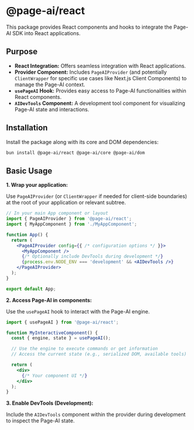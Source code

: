 # @page-ai/react

This package provides React components and hooks to integrate the Page-AI SDK into React applications.

## Purpose

*   **React Integration:** Offers seamless integration with React applications.
*   **Provider Component:** Includes `PageAIProvider` (and potentially `ClientWrapper` for specific use cases like Next.js Client Components) to manage the Page-AI context.
*   **`usePageAI` Hook:** Provides easy access to Page-AI functionalities within React components.
*   **`AIDevTools` Component:** A development tool component for visualizing Page-AI state and interactions.

## Installation

Install the package along with its core and DOM dependencies:

```bash
bun install @page-ai/react @page-ai/core @page-ai/dom
```

## Basic Usage

**1. Wrap your application:**

Use `PageAIProvider` (or `ClientWrapper` if needed for client-side boundaries) at the root of your application or relevant subtree.

```jsx
// In your main App component or layout
import { PageAIProvider } from '@page-ai/react';
import { MyAppComponent } from './MyAppComponent';

function App() {
  return (
    <PageAIProvider config={{ /* configuration options */ }}>
      <MyAppComponent />
      {/* Optionally include DevTools during development */}
      {process.env.NODE_ENV === 'development' && <AIDevTools />}
    </PageAIProvider>
  );
}

export default App;
```

**2. Access Page-AI in components:**

Use the `usePageAI` hook to interact with the Page-AI engine.

```jsx
import { usePageAI } from '@page-ai/react';

function MyInteractiveComponent() {
  const { engine, state } = usePageAI();

  // Use the engine to execute commands or get information
  // Access the current state (e.g., serialized DOM, available tools)

  return (
    <div>
      {/* Your component UI */}
    </div>
  );
}
```

**3. Enable DevTools (Development):**

Include the `AIDevTools` component within the provider during development to inspect the Page-AI state.
